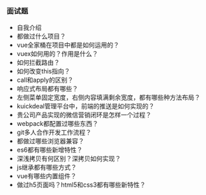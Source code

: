 ### 面试题

* 自我介绍
* 都做过什么项目？
* vue全家桶在项目中都是如何运用的？
* vuex如何用的？作用是什么？
* 如何拦截路由？
* 如何改变this指向？
* call和apply的区别？
* 响应式布局都有哪些？
* 左侧菜单固定宽度，右侧内容填满剩余宽度，都有哪些种方法布局？
* kuickdeal管理平台中，前端的推送是如何实现的？
* 贵公司产品实现的微信营销闭环是怎样一个过程？
* webpack都配置过哪些东西？
* git多人合作开发工作流程？
* 都做过哪些浏览器兼容？
* es6都有哪些新增特性？
* 深浅拷贝有何区别？深拷贝如何实现？
* js继承都有哪些方式？
* vue有哪些内置组件？
* 做过h5页面吗？html5和css3都有哪些新特性？